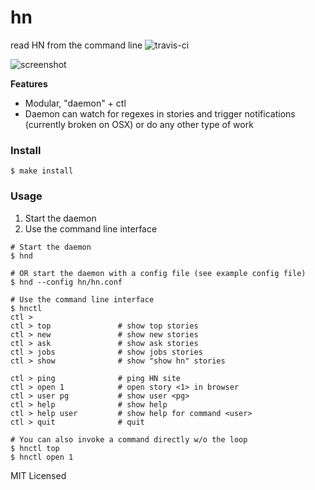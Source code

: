 hn
=========
read HN from the command line
![travis-ci](https://travis-ci.org/walkr/hn.svg)

![screenshot](http://i.imgur.com/xxWGfKu.png)

**Features**

* Modular, "daemon" + ctl
* Daemon can watch for regexes in stories and trigger notifications (currently broken on OSX) or do any other type of work

### Install

```shell
$ make install
```

### Usage

1. Start the daemon
2. Use the command line interface

```shell
# Start the daemon
$ hnd

# OR start the daemon with a config file (see example config file)
$ hnd --config hn/hn.conf

# Use the command line interface
$ hnctl
ctl >
ctl > top               # show top stories
ctl > new               # show new stories
ctl > ask               # show ask stories
ctl > jobs              # show jobs stories
ctl > show              # show "show hn" stories

ctl > ping              # ping HN site
ctl > open 1            # open story <1> in browser
ctl > user pg           # show user <pg>
ctl > help              # show help
ctl > help user         # show help for command <user>
ctl > quit              # quit

# You can also invoke a command directly w/o the loop
$ hnctl top
$ hnctl open 1
```

MIT Licensed